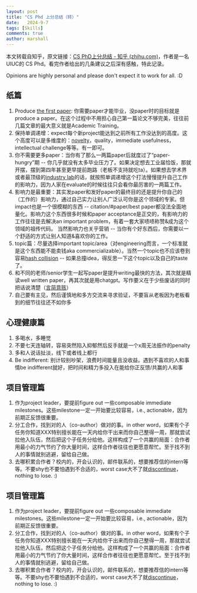 ```yaml
---
layout: post
title: "CS Phd 上分总结（转）"
date:   2024-9-7
tags: [Skills]
comments: true
author: marshall
---
```


本文转载自知乎，原文链接：[CS PhD上分总结 - 知乎 (zhihu.com)](https://zhuanlan.zhihu.com/p/666680698)，作者是一名UIUC的 CS Phd。看完作者给出的几条建议之后深有感触，特此记录。

<!-- more -->

Opinions are highly personal and please don't expect it to work for all. :D

## 纸篇

1. Produce [the first paper](https://zhida.zhihu.com/search?q=the+first+paper&zhida_source=entity&is_preview=1): 你需要paper才能毕业，没paper时的目标就是produce a paper。在这个过程中不用担心自己第一篇论文不够完美，往往前几篇文章的最大意义就是Academic Training。
2. 保持单调递增：expect每个新project能达到之前所有工作没达到的高度。这个高度可以是多维度的：[novelty](https://zhida.zhihu.com/search?q=novelty&zhida_source=entity&is_preview=1)，quality，immediate usefulness，intellectual challenge等等。有一即可。
3. 你不需要更多paper：当你有了那么一两篇paper后就度过了“paper-hungry”期 -- 你几乎就没有太多毕业压力了。如果决定想去工业届恰饭，那就开摆，摆到第四年甚至更早提前跑路（老板不支持就吃ta）。如果想去学术界或者最顶级的[industry lab](https://zhida.zhihu.com/search?q=industry+lab&zhida_source=entity&is_preview=1)的话，就按照单调递增这个打法慢慢提升自己工作的影响力，因为人家在evaluate的时候往往只会看你最厉害的一两篇工作。
4. 影响力是最重要：其实发paper和发好paper的最终目的还是提升你自己的（工作的）影响力，通过自己实力让别人广泛认可你是这个领域的专家。但impact也是一个很模糊的东西 -- citation/#paper/best paper都没法全面地量化。影响力这个东西很多时候和paper acceptance是正交的，有影响力的工作往往是去解决an important problem，有着一套大家啧啧称赞&成为这个领域的祖传代码。 当然影响力也关乎营销 -- 当你有个好东西后，你需要以一个舒适的方式让别人知道&喜欢你的工作。
5. topic篇：尽量选择important topic/area（对engineering而言，一个标准就是这个东西能不能卖钱aka commercializable）。当然一个topic也不应该卷到容易[hash collision](https://zhida.zhihu.com/search?q=hash+collision&zhida_source=entity&is_preview=1) -- 如果总撞idea，得反思一下这个topic以及自己的taste了。
6. 和不同的老师/senior学生一起写paper是提升writing最快的方法，其次就是精读well written paper，再其次就是用chatgpt。写作要义在于少些废话的同时把话说清楚（[言简意赅](https://zhida.zhihu.com/search?q=言简意赅&zhida_source=entity&is_preview=1)）
7. 自己要有主见，然后谨慎地和多方交流来寻求验证，不要盲从老板因为老板看到的细节往往还不如你多



## 心理健康篇

1. 多喝水，多睡觉
2. 不要七天连轴转，容易突然陷入抑郁然后反手就是一个x周无法振作的penalty
3. 多和人说话扯淡，线下或者线上都行
4. Be indifferent: 别计较别吵架，浪费时间能量且没收益。遇到不喜欢的人和事情be indifferent就好，把时间和精力多投入在能给你正反馈/共赢的人和事



## 项目管理篇

1. 作为project leader，要提前figure out 一些composable immediate milestones。这些milestone一定一开始要比较容易，i.e., actionable，因为前期正反馈很重要。
2. 分工合作，找到对的人（co-author）做对的事。in other word，如果有个子任务你知道XXX特别擅长能在一天内给你干出来而你自己整得一周，那就尝试拉他入队伍，然后把这个子任务分给他。这样构成了一个共赢的局面：合作者用最小的力气节约了你大量时间，这样合作者往往也更愿意帮忙。至于找不到人的事情就别逃避，留给自己做。
3. 去哪积累合作者？校内的，开会认识的，邮件联系的，想要推荐信的intern等等。不要shy也不要怕遇到不合适的，worst case大不了就[discontinue](https://zhida.zhihu.com/search?q=discontinue&zhida_source=entity&is_preview=1)，nothing to lose. :)



## 项目管理篇

1. 作为project leader，要提前figure out 一些composable immediate milestones。这些milestone一定一开始要比较容易，i.e., actionable，因为前期正反馈很重要。
2. 分工合作，找到对的人（co-author）做对的事。in other word，如果有个子任务你知道XXX特别擅长能在一天内给你干出来而你自己整得一周，那就尝试拉他入队伍，然后把这个子任务分给他。这样构成了一个共赢的局面：合作者用最小的力气节约了你大量时间，这样合作者往往也更愿意帮忙。至于找不到人的事情就别逃避，留给自己做。
3. 去哪积累合作者？校内的，开会认识的，邮件联系的，想要推荐信的intern等等。不要shy也不要怕遇到不合适的，worst case大不了就[discontinue](https://zhida.zhihu.com/search?q=discontinue&zhida_source=entity&is_preview=1)，nothing to lose. :)



